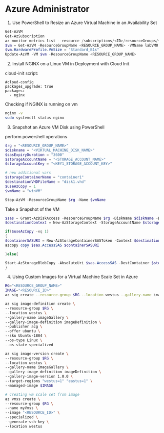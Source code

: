 # Azure Administrator 

1. Use PowerShell to Resize an Azure Virtual Machine in an Availability Set

```powershell
Get-AzVM
Get-AzSubscription
az monitor metrics list --resource /subscriptions/<ID>/resourceGroups/<RESOURCE_GROUP_NAME>/providers/Microsoft.Compute/virtualMachines/labVM0
$vm = Get-AzVM -ResourceGroupName <RESOURCE_GROUP_NAME> -VMName labVM0
$vm.HardwareProfile.VmSize = "Standard_B1s"
Update-AzVM -VM $vm -ResourceGroupName <RESOURCE_GROUP_NAME>
```


2. Install NGINX on a Linux VM in Deployment with Cloud Init

cloud-init script:
```
#cloud-config
packages_upgrade: true
packages:
  - nginx
```

Checking if NGINX is running on vm
```bash
nginx -v
sudo systemctl status nginx
```


3. Snapshot an Azure VM Disk using PowerShell

perform powershell operations
```powershell
$rg = "<RESOURCE_GROUP_NAME>"
$diskname = "<VIRTUAL_MACHINE_DISK_NAME>"
$sasExpiryDuration = "3600"
$storageAccountName = "<STORAGE_ACCOUNT_NAME>"
$storageAccountKey = "<KEY1_STORAGE_ACCOUNT_KEY>"

# new additional vars
$storageContainerName = "container1"
$destinationVHDFileName = "disk1.vhd"
$useAzCopy = 1
$vmName = "winVM"

Stop-AzVM -ResourceGroupName $rg -Name $vmName
```

Take a Snapshot of the VM
```powershell
$sas = Grant-AzDiskAccess -ResourceGroupName $rg -DiskName $diskName -DurationInSecond $sasExpiryDuration -Access Read
$destinationContext = New-AzStorageContext -StorageAccountName $storageAccountName -StorageAccountKey $storageAccountKey

if($useAzCopy -eq 1)
{
$containerSASURI = New-AzStorageContainerSASToken -Context $destinationContext -ExpiryTime(get-date).AddSeconds($sasExpiryDuration) -FullUri -Name $storageContainerName -Permission rw
azcopy copy $sas.AccessSAS $containerSASURI

}else{

Start-AzStorageBlobCopy -AbsoluteUri $sas.AccessSAS -DestContainer $storageContainerName -DestContext $destinationContext -DestBlob $destinationVHDFileName
}
```


4. Using Custom Images for a Virtual Machine Scale Set in Azure
```bash
RG="<RESOURCE_GROUP_NAME>"
IMAGE="<RESOURCE_ID>"
az sig create --resource-group $RG --location westus --gallery-name imageGallery

az sig image-definition create \
--resource-group $RG \
--location westus \
--gallery-name imageGallery \
--gallery-image-definition imageDefinition \
--publisher acg \
--offer ubuntu \
--sku Ubuntu-1804 \
--os-type Linux \
--os-state specialized

az sig image-version create \
--resource-group $RG \
--location westus \
--gallery-name imageGallery \
--gallery-image-definition imageDefinition \
--gallery-image-version 1.0.0 \
--target-regions "westus=1" "eastus=1" \
--managed-image $IMAGE

# creating vm scale set from image
az vmss create \
--resource-group $RG \
--name myVmss \
--image "<RESOURCE_ID>" \
--specialized \
--generate-ssh-key \
--location westus
```
